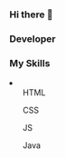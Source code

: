 ### Hi there 👋

### Developer

### My Skills
<li>
<ul>HTML</ul>
<ul>CSS</ul>
<ul>JS</ul>
<ul>Java</ul>
</li>
